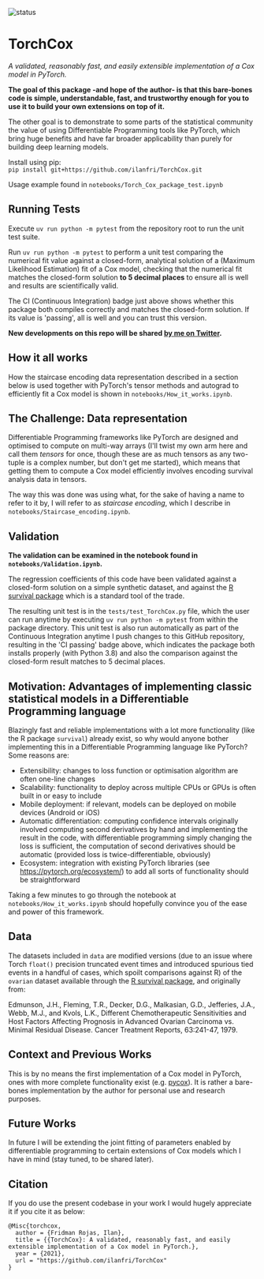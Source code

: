 ![status](https://github.com/ilanfri/TorchCox/workflows/CI/badge.svg "CI build status")

# TorchCox


_A validated, reasonably fast, and easily extensible implementation of a Cox model in PyTorch._

**The goal of this package -and hope of the author- is that this bare-bones code is simple, understandable, fast, and trustworthy enough for you to use it to build your own extensions on top of it.**

The other goal is to demonstrate to some parts of the statistical community the value of using Differentiable Programming tools like PyTorch, which bring huge benefits and have far broader applicability than purely for building deep learning models.

Install using pip:  
`pip install git+https://github.com/ilanfri/TorchCox.git`

Usage example found in `notebooks/Torch_Cox_package_test.ipynb`

## Running Tests

Execute `uv run python -m pytest` from the repository root to run the unit test suite.

Run `uv run python -m pytest` to perform a unit test comparing the numerical fit value against a closed-form, analytical solution of a (Maximum Likelihood Estimation) fit of a Cox model, checking that the numerical fit matches the closed-form solution **to 5 decimal places** to ensure all is well and results are scientifically valid.

The CI (Continuous Integration) badge just above shows whether this package both compiles correctly and matches the closed-form solution. If its value is 'passing', all is well and you can trust this version.  

**New developments on this repo will be shared [by me on Twitter](https://twitter.com/irfnali1).**


## How it all works

How the staircase encoding data representation described in a section below is used together with PyTorch's tensor methods and autograd to efficiently fit a Cox model is shown in `notebooks/How_it_works.ipynb`.


## The Challenge: Data representation

Differentiable Programming frameworks like PyTorch are designed and optimised to compute on multi-way arrays (I'll twist my own arm here and call them _tensors_ for once, though these are as much tensors as any two-tuple is a complex number, but don't get me started), which means that getting them to compute a Cox model efficiently involves encoding survival analysis data in tensors.

The way this was done was using what, for the sake of having a name to refer to it by, I will refer to as _staircase encoding_, which I describe in `notebooks/Staircase_encoding.ipynb`.



## Validation

**The validation can be examined in the notebook found in `notebooks/Validation.ipynb`.**

The regression coefficients of this code have been validated against a closed-form solution on a simple synthetic dataset, and against the [R survival package](https://stat.ethz.ch/R-manual/R-devel/library/survival/html/00Index.html) which is a standard tool of the trade.  

The resulting unit test is in the `tests/test_TorchCox.py` file, which the user can run anytime by executing `uv run python -m pytest` from within the package directory. This unit test is also run automatically as part of the Continuous Integration anytime I push changes to this GitHub repository, resulting in the 'CI passing' badge above, which indicates the package both installs properly (with Python 3.8) and also the comparison against the closed-form result matches to 5 decimal places.



## Motivation: Advantages of implementing classic statistical models in a Differentiable Programming language

Blazingly fast and reliable implementations with a lot more functionality (like the R package `survival`) already exist, so why would anyone bother implementing this in a Differentiable Programming language like PyTorch? Some reasons are:

- Extensibility: changes to loss function or optimisation algorithm are often one-line changes
- Scalability: functionality to deploy across multiple CPUs or GPUs is often built in or easy to include
- Mobile deployment: if relevant, models can be deployed on mobile devices (Android or iOS)
- Automatic differentiation: computing confidence intervals originally involved computing second derivatives by hand and implementing the result in the code, with differentiable programming simply changing the loss is sufficient, the computation of second derivatives should be automatic (provided loss is twice-differentiable, obviously)
- Ecosystem: integration with existing PyTorch libraries (see https://pytorch.org/ecosystem/) to add all sorts of functionality should be straightforward 

Taking a few minutes to go through the notebook at `notebooks/How_it_works.ipynb` should hopefully convince you of the ease and power of this framework.



## Data

The datasets included in `data` are modified versions (due to an issue where Torch `float()` precision truncated event times and introduced spurious tied events in a handful of cases, which spoilt comparisons against R) of the `ovarian` dataset available through the [R survival package](https://stat.ethz.ch/R-manual/R-devel/library/survival/html/ovarian.html), and originally from:  

Edmunson, J.H., Fleming, T.R., Decker, D.G., Malkasian, G.D., Jefferies, J.A., Webb, M.J., and Kvols, L.K., Different Chemotherapeutic Sensitivities and Host Factors Affecting Prognosis in Advanced Ovarian Carcinoma vs. Minimal Residual Disease. Cancer Treatment Reports, 63:241-47, 1979.


## Context and Previous Works

This is by no means the first implementation of a Cox model in PyTorch, ones with more complete functionality exist (e.g. [pycox](https://github.com/havakv/pycox)). It is rather a bare-bones implementation by the author for personal use and research purposes. 

## Future Works

In future I will be extending the joint fitting of parameters enabled by differentiable programming to certain extensions of Cox models which I have in mind (stay tuned, to be shared later).  



## Citation

If you do use the present codebase in your work I would hugely appreciate it if you cite it as below:  
```
@Misc{torchcox,
  author = {Fridman Rojas, Ilan},
  title = {{TorchCox}: A validated, reasonably fast, and easily extensible implementation of a Cox model in PyTorch.},
  year = {2021},
  url = "https://github.com/ilanfri/TorchCox"
}
```
